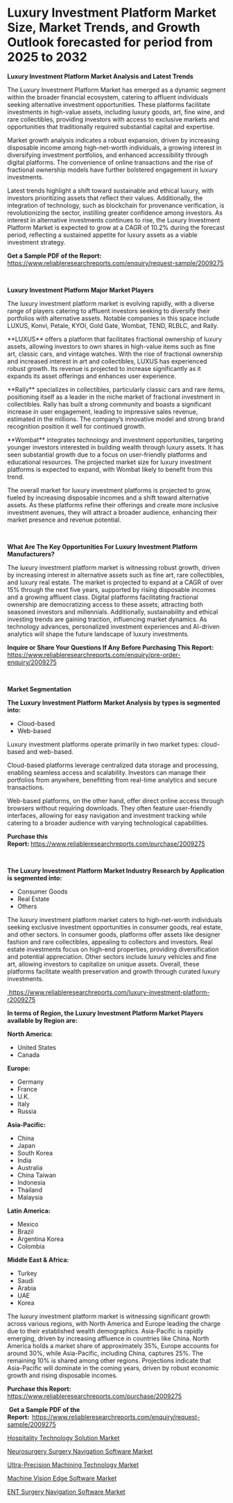 <p><h1>Luxury Investment Platform Market Size, Market Trends, and Growth Outlook forecasted for period from 2025 to 2032</h1></p><p><strong>Luxury Investment Platform Market Analysis and Latest Trends</strong></p>
<p><p>The Luxury Investment Platform Market has emerged as a dynamic segment within the broader financial ecosystem, catering to affluent individuals seeking alternative investment opportunities. These platforms facilitate investments in high-value assets, including luxury goods, art, fine wine, and rare collectibles, providing investors with access to exclusive markets and opportunities that traditionally required substantial capital and expertise.</p><p>Market growth analysis indicates a robust expansion, driven by increasing disposable income among high-net-worth individuals, a growing interest in diversifying investment portfolios, and enhanced accessibility through digital platforms. The convenience of online transactions and the rise of fractional ownership models have further bolstered engagement in luxury investments.</p><p>Latest trends highlight a shift toward sustainable and ethical luxury, with investors prioritizing assets that reflect their values. Additionally, the integration of technology, such as blockchain for provenance verification, is revolutionizing the sector, instilling greater confidence among investors. As interest in alternative investments continues to rise, the Luxury Investment Platform Market is expected to grow at a CAGR of 10.2% during the forecast period, reflecting a sustained appetite for luxury assets as a viable investment strategy.</p></p>
<p><strong>Get a Sample PDF of the Report:&nbsp;</strong> <a href="https://www.reliableresearchreports.com/enquiry/request-sample/2009275?utm_campaign=24&utm_medium=2&utm_source=Github&utm_content=ia&utm_term=11032025&utm_id=luxury-investment-platform">https://www.reliableresearchreports.com/enquiry/request-sample/2009275</a></p>
<p>&nbsp;</p>
<p><strong>Luxury Investment Platform Major Market Players</strong></p>
<p><p>The luxury investment platform market is evolving rapidly, with a diverse range of players catering to affluent investors seeking to diversify their portfolios with alternative assets. Notable companies in this space include LUXUS, Konvi, Petale, KYOI, Gold Gate, Wombat, TEND, RLBLC, and Rally.</p><p>**LUXUS** offers a platform that facilitates fractional ownership of luxury assets, allowing investors to own shares in high-value items such as fine art, classic cars, and vintage watches. With the rise of fractional ownership and increased interest in art and collectibles, LUXUS has experienced robust growth. Its revenue is projected to increase significantly as it expands its asset offerings and enhances user experience.</p><p>**Rally** specializes in collectibles, particularly classic cars and rare items, positioning itself as a leader in the niche market of fractional investment in collectibles. Rally has built a strong community and boasts a significant increase in user engagement, leading to impressive sales revenue, estimated in the millions. The company’s innovative model and strong brand recognition position it well for continued growth.</p><p>**Wombat** integrates technology and investment opportunities, targeting younger investors interested in building wealth through luxury assets. It has seen substantial growth due to a focus on user-friendly platforms and educational resources. The projected market size for luxury investment platforms is expected to expand, with Wombat likely to benefit from this trend.</p><p>The overall market for luxury investment platforms is projected to grow, fueled by increasing disposable incomes and a shift toward alternative assets. As these platforms refine their offerings and create more inclusive investment avenues, they will attract a broader audience, enhancing their market presence and revenue potential.</p></p>
<p>&nbsp;</p>
<p><strong>What Are The Key Opportunities For Luxury Investment Platform Manufacturers?</strong></p>
<p><p>The luxury investment platform market is witnessing robust growth, driven by increasing interest in alternative assets such as fine art, rare collectibles, and luxury real estate. The market is projected to expand at a CAGR of over 15% through the next five years, supported by rising disposable incomes and a growing affluent class. Digital platforms facilitating fractional ownership are democratizing access to these assets, attracting both seasoned investors and millennials. Additionally, sustainability and ethical investing trends are gaining traction, influencing market dynamics. As technology advances, personalized investment experiences and AI-driven analytics will shape the future landscape of luxury investments.</p></p>
<p><strong>Inquire or Share Your Questions If Any Before Purchasing This Report:</strong> <a href="https://www.reliableresearchreports.com/enquiry/pre-order-enquiry/2009275?utm_campaign=24&utm_medium=2&utm_source=Github&utm_content=ia&utm_term=11032025&utm_id=luxury-investment-platform">https://www.reliableresearchreports.com/enquiry/pre-order-enquiry/2009275</a></p>
<p>&nbsp;</p>
<p><strong>Market Segmentation</strong></p>
<p><strong>The Luxury Investment Platform Market Analysis by types is segmented into:</strong></p>
<p><ul><li>Cloud-based</li><li>Web-based</li></ul></p>
<p><p>Luxury investment platforms operate primarily in two market types: cloud-based and web-based. </p><p>Cloud-based platforms leverage centralized data storage and processing, enabling seamless access and scalability. Investors can manage their portfolios from anywhere, benefitting from real-time analytics and secure transactions.</p><p>Web-based platforms, on the other hand, offer direct online access through browsers without requiring downloads. They often feature user-friendly interfaces, allowing for easy navigation and investment tracking while catering to a broader audience with varying technological capabilities.</p></p>
<p><strong>Purchase this Report:&nbsp;</strong><a href="https://www.reliableresearchreports.com/purchase/2009275?utm_campaign=24&utm_medium=2&utm_source=Github&utm_content=ia&utm_term=11032025&utm_id=luxury-investment-platform">https://www.reliableresearchreports.com/purchase/2009275</a></p>
<p>&nbsp;</p>
<p><strong>The Luxury Investment Platform Market Industry Research by Application is segmented into:</strong></p>
<p><ul><li>Consumer Goods</li><li>Real Estate</li><li>Others</li></ul></p>
<p><p>The luxury investment platform market caters to high-net-worth individuals seeking exclusive investment opportunities in consumer goods, real estate, and other sectors. In consumer goods, platforms offer assets like designer fashion and rare collectibles, appealing to collectors and investors. Real estate investments focus on high-end properties, providing diversification and potential appreciation. Other sectors include luxury vehicles and fine art, allowing investors to capitalize on unique assets. Overall, these platforms facilitate wealth preservation and growth through curated luxury investments.</p></p>
<p><a href="https://www.reliableresearchreports.com/luxury-investment-platform-r2009275?utm_campaign=24&utm_medium=2&utm_source=Github&utm_content=ia&utm_term=11032025&utm_id=luxury-investment-platform">&nbsp;https://www.reliableresearchreports.com/luxury-investment-platform-r2009275</a></p>
<p><strong>In terms of Region, the Luxury Investment Platform Market Players available by Region are:</strong></p>
<p>
    <p> <strong> North America: </strong>
        <ul>
            <li>United States</li>
            <li>Canada</li>
        </ul>
        </p> 
    <p> <strong> Europe: </strong>
        <ul>
            <li>Germany</li>
            <li>France</li>
            <li>U.K.</li>
            <li>Italy</li>
            <li>Russia</li>
        </ul>
        </p> 
    <p> <strong> Asia-Pacific: </strong>
        <ul>
            <li>China</li>
            <li>Japan</li>
            <li>South Korea</li>
            <li>India</li>
            <li>Australia</li>
            <li>China Taiwan</li>
            <li>Indonesia</li>
            <li>Thailand</li>
            <li>Malaysia</li>
        </ul>
        </p> 
    <p> <strong> Latin America: </strong>
        <ul>
            <li>Mexico</li>
            <li>Brazil</li>
            <li>Argentina Korea</li>
            <li>Colombia</li>
        </ul>
        </p> 
    <p> <strong> Middle East & Africa: </strong>
        <ul>
            <li>Turkey</li>
            <li>Saudi</li>
            <li>Arabia</li>
            <li>UAE</li>
            <li>Korea</li>
        </ul>
    </p>
    </p>
<p><p>The luxury investment platform market is witnessing significant growth across various regions, with North America and Europe leading the charge due to their established wealth demographics. Asia-Pacific is rapidly emerging, driven by increasing affluence in countries like China. North America holds a market share of approximately 35%, Europe accounts for around 30%, while Asia-Pacific, including China, captures 25%. The remaining 10% is shared among other regions. Projections indicate that Asia-Pacific will dominate in the coming years, driven by robust economic growth and rising disposable incomes.</p></p>
<p><strong>Purchase this Report: </strong><a href="https://www.reliableresearchreports.com/purchase/2009275?utm_campaign=24&utm_medium=2&utm_source=Github&utm_content=ia&utm_term=11032025&utm_id=luxury-investment-platform">https://www.reliableresearchreports.com/purchase/2009275</a></p>
<p>&nbsp;<strong>Get a Sample PDF of the Report:&nbsp;&nbsp;</strong><a href="https://www.reliableresearchreports.com/enquiry/request-sample/2009275?utm_campaign=24&utm_medium=2&utm_source=Github&utm_content=ia&utm_term=11032025&utm_id=luxury-investment-platform">https://www.reliableresearchreports.com/enquiry/request-sample/2009275</a></p>
<p><strong></strong></p>
<p><p><a href="https://github.com/fontshatintj/Market-Research-Report-List-1/blob/main/hospitality-technology-solution-market.md?utm_campaign=24&utm_medium=2&utm_source=Github&utm_content=ia&utm_term=11032025&utm_id=luxury-investment-platform">Hospitality Technology Solution Market</a></p><p><a href="https://github.com/hoppeellia6b/Market-Research-Report-List-1/blob/main/neurosurgery-surgery-navigation-software-market.md?utm_campaign=24&utm_medium=2&utm_source=Github&utm_content=ia&utm_term=11032025&utm_id=luxury-investment-platform">Neurosurgery Surgery Navigation Software Market</a></p><p><a href="https://github.com/bredevasil2q/Market-Research-Report-List-1/blob/main/ultra-precision-machining-technology-market.md?utm_campaign=24&utm_medium=2&utm_source=Github&utm_content=ia&utm_term=11032025&utm_id=luxury-investment-platform">Ultra-Precision Machining Technology Market</a></p><p><a href="https://github.com/winjelequegt/Market-Research-Report-List-1/blob/main/machine-vision-edge-software-market.md?utm_campaign=24&utm_medium=2&utm_source=Github&utm_content=ia&utm_term=11032025&utm_id=luxury-investment-platform">Machine Vision Edge Software Market</a></p><p><a href="https://github.com/nedzazollo74/Market-Research-Report-List-1/blob/main/ent-surgery-navigation-software-market.md?utm_campaign=24&utm_medium=2&utm_source=Github&utm_content=ia&utm_term=11032025&utm_id=luxury-investment-platform">ENT Surgery Navigation Software Market</a></p></p>